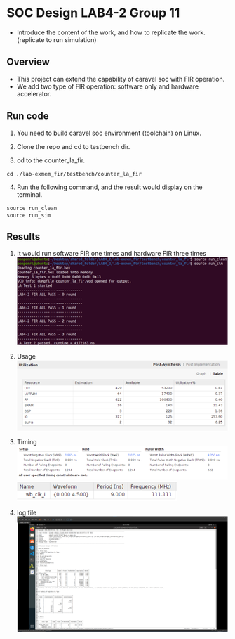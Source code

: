 # SOC Design LAB4-2 Group 11

- Introduce the content of the work, and how to replicate the work. (replicate to run simulation)

## Overview

- This project can extend the capability of caravel soc with FIR operation.
- We add two type of FIR operation: software only and hardware accelerator.

## Run code 

1. You need to build caravel soc environment (toolchain) on Linux.

2. Clone the repo and cd to testbench dir.

3. cd to the counter_la_fir.

```
cd ./lab-exmem_fir/testbench/counter_la_fir
```

4. Run the following command, and the result would display on the terminal.
```
source run_clean
source run_sim
```


## Results
1. It would run software FIR one times and hardware FIR three times
![](image/execute.png)

2. Usage
![](image/usage.png)

3. Timing
![](image/timing.png)
![](image/timing2.png)

4. log file
![](image/log.png)

